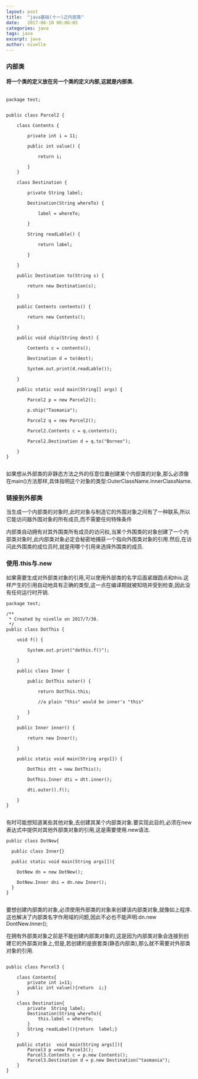 ```yaml
---
layout: post
title:  "java基础(十一)之内部类"
date:   2017-06-10 00:06:05
categories: java
tags: java
excerpt: java
author: nivelle
---
```


### 内部类

#### 将一个类的定义放在另一个类的定义内部,这就是内部类.

```

package test;


public class Parcel2 {

    class Contents {
    
        private int i = 11;

        public int value() {
        
            return i;
            
        }
    }

    class Destination {
    
        private String label;

        Destination(String whereTo) {
        
            label = whereTo;
            
        }

        String readLable() {
        
            return label;
            
        }
        
    }

    public Destination to(String s) {
    
        return new Destination(s);
        
    }

    public Contents contents() {
    
        return new Contents();
        
    }

    public void ship(String dest) {
    
        Contents c = contents();
        
        Destination d = to(dest);
        
        System.out.print(d.readLable());
        
    }

    public static void main(String[] args) {
    
        Parcel2 p = new Parcel2();
        
        p.ship("Tasmania");
        
        Parcel2 q = new Parcel2();
        
        Parcel2.Contents c = q.contents();
        
        Parcel2.Destination d = q.to("Borneo");
        
    }
}


```

如果想从外部类的非静态方法之外的任意位置创建某个内部类的对象,那么必须像在main()方法那样,具体指明这个对象的类型:OuterClassName.InnerClassName.


### 链接到外部类

当生成一个内部类的对象时,此时对象与制造它的外围对象之间有了一种联系,所以它能访问器外围对象的所有成员,而不需要任何特殊条件

内部类自动拥有对其外围类所有成员的访问权,当某个外围类的对象创建了一个内部类对象时,此内部类对象必定会秘密地捕获一个指向外围类对象的引用.然后,在访问此外围类的成位员时,就是用哪个引用来选择外围类的成员.


### 使用.this与.new

如果需要生成对外部类对象的引用,可以使用外部类的名字后面紧跟圆点和this.这样产生的引用自动地具有正确的类型,这一点在编译期就被知晓并受到检查,因此没有任何运行时开销.

```
package test;

/**
 * Created by nivelle on 2017/7/30.
 */
public class DotThis {

    void f() {

        System.out.print("dothis.f()");

    }

    public class Inner {

        public DotThis outer() {

            return DotThis.this;

            //a plain "this" would be inner's "this"

        }
    }

    public Inner inner() {

        return new Inner();

    }

    public static void main(String args[]) {

        DotThis dtt = new DotThis();

        DotThis.Inner dti = dtt.inner();

        dti.outer().f();

    }
}


```

有时可能想知道某些其他对象,去创建其某个内部类对象.要实现此目的,必须在new 表达式中提供对其他外部类对象的引用,这是需要使用.new语法.


```
public class DotNew{
  
  public class Inner{}

  public static void main(String args[]){

    DotNew dn = new DotNew();

    DotNew.Inner dni = dn.new Inner();
  }
}


```

要想创建内部类的对象,必须使用外部类的对象来创建该内部类对象,就像如上程序.这也解决了内部类名字作用域的问题,因此不必也不能声明:dn.new  DontNew.Inner();

在拥有外部类对象之前是不能创建内部类对象的,这是因为内部类对象会连接到创建它的外部类对象上,但是,若创建的是嵌套类(静态内部类),那么就不需要对外部类对象的引用.


```

public class Parcel3 {

    class Contents{
        private int i=11;
        public int value(){return  i;}
    }

    class Destination{
        private  String label;
        Destination(String whereTo){
            this.label = whereTo;
        }
        String readLabel(){return  label;}
    }

    public static  void main(String args[]){
        Parcel3 p =new Parcel3();
        Parcel3.Contents c = p.new Contents();
        Parcel3.Destination d = p.new Destination("tasmania");
    }
}



```
